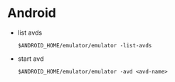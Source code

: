 # Android

- list avds

  `$ANDROID_HOME/emulator/emulator -list-avds`

- start avd

  `$ANDROID_HOME/emulator/emulator -avd <avd-name>`
  